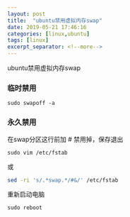 ```yaml
---
layout: post
title:  "ubuntu禁用虚拟内存swap"
date: 2019-05-21 17:46:16
categories: [linux,ubuntu]
tags: [linux]
excerpt_separator: <!--more-->
---
```

ubuntu禁用虚拟内存swap
<!--more-->

### 临时禁用

```shell
sudo swapoff -a
```

### 永久禁用

在swap分区这行前加 # 禁用掉，保存退出

```shell
sudo vim /etc/fstab
```
或
```bash
sed -ri 's/.*swap.*/#&/' /etc/fstab
```

重新启动电脑

```shell
sudo reboot
```
